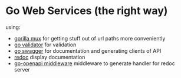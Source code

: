 # Go Web Services (the right way)


using:
- [gorilla mux](https://www.gorillatoolkit.org/pkg/mux) for getting stuff out of url paths more conveniently
- [go validator](https://github.com/go-playground/validator) for validation
- [go swagger](https://goswagger.io/install.html#debian-packages---) for documentation and generating clients of API
- [redoc](https://github.com/Redocly/redoc) display documentation
- [go-openapi middleware](https://github.com/go-openapi/runtime) middleware to generate handler for redoc server